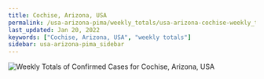 ```yaml
---
title: Cochise, Arizona, USA
permalink: /usa-arizona-pima/weekly_totals/usa-arizona-cochise-weekly_totals.html
last_updated: Jan 20, 2022
keywords: ["Cochise, Arizona, USA", "weekly totals"]
sidebar: usa-arizona-pima_sidebar
---
```


![Weekly Totals of Confirmed Cases for Cochise, Arizona, USA](/covid_tracker/images/graphs/usa-arizona-cochise-weekly_totals_graph.png)
